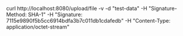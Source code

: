 curl http://localhost:8080/upload/file -v -d "test-data" -H "Signature-Method: SHA-1" -H "Signature: 7115e9890f5b5cc6914bdfa3b7c011db1cdafedb"  -H "Content-Type: application/octet-stream"
